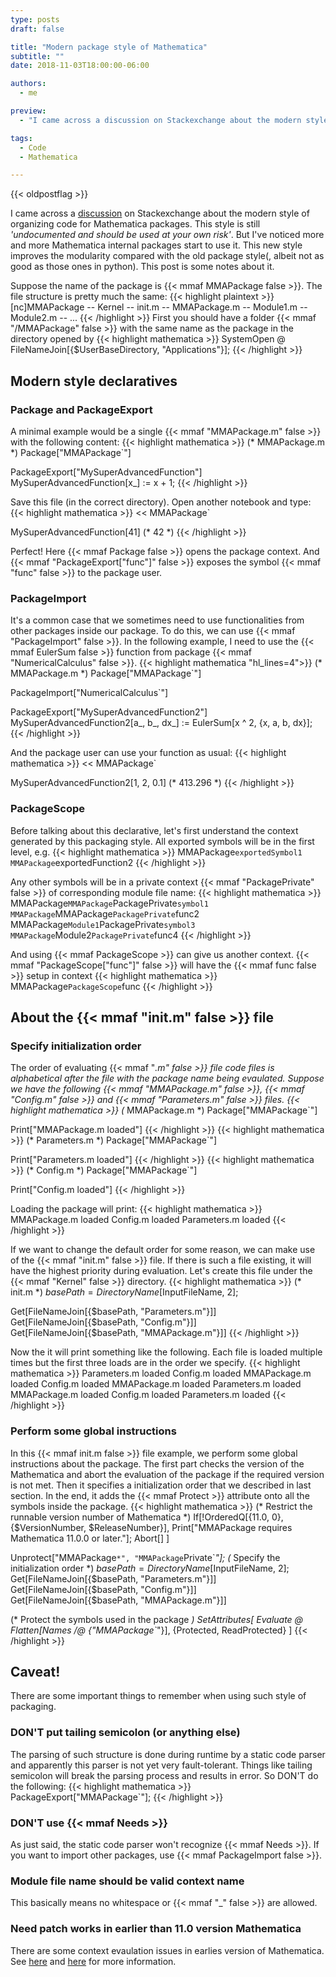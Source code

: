 ```yaml
---
type: posts
draft: false

title: "Modern package style of Mathematica"
subtitle: ""
date: 2018-11-03T18:00:00-06:00

authors:
  - me

preview:
  - "I came across a discussion on Stackexchange about the modern style of organizing code for Mathematica packages. This style is still *'undocumented and should be used at your own risk'*. But I've noticed more and more Mathematica internal packages start to use it. This new style improves the modularity compared with the old package style(, albeit not as good as those ones in python). This post is some notes about it."

tags:
  - Code
  - Mathematica

---
```

{{< oldpostflag >}}

I came across a [discussion](https://mathematica.stackexchange.com/questions/176434/declaring-package-with-dependencies-in-multiples-files/176489#176489)
on Stackexchange about the modern style of organizing code for Mathematica packages. This style is still *'undocumented and should be used at your own risk'*. But I've noticed more and more Mathematica internal packages start to use it. This new style improves the modularity compared with the old package style(, albeit not as good as those ones in python). This post is some notes about it.

Suppose the name of the package is {{< mmaf MMAPackage false >}}. The file structure is pretty much the same:
{{< highlight plaintext >}}
[nc]MMAPackage
-- Kernel
   -- init.m
-- MMAPackage.m
-- Module1.m
-- Module2.m
-- ...
{{< /highlight >}}
First you should have a folder {{< mmaf "/MMAPackage" false >}} with the same name as the package in the directory opened by
{{< highlight mathematica >}}
SystemOpen @ FileNameJoin[{$UserBaseDirectory, "Applications"}];
{{< /highlight >}}

## Modern style declaratives
### Package and PackageExport
A minimal example would be a single {{< mmaf "MMAPackage.m" false >}} with the following content:
{{< highlight mathematica >}}
(* MMAPackage.m *)
Package["MMAPackage`"]

PackageExport["MySuperAdvancedFunction"]
MySuperAdvancedFunction[x_] := x + 1;
{{< /highlight >}}

Save this file (in the correct directory). Open another notebook and type:
{{< highlight mathematica >}}
<< MMAPackage`

MySuperAdvancedFunction[41]
(* 42 *)
{{< /highlight >}}

Perfect! Here {{< mmaf Package false >}} opens the package context. And {{< mmaf "PackageExport[\"func\"]" false >}} exposes the symbol {{< mmaf "func" false >}} to the package user.

### PackageImport
It's a common case that we sometimes need to use functionalities from other packages inside our package. To do this, we can use {{< mmaf "PackageImport" false >}}. In the following example, I need to use the {{< mmaf EulerSum false >}} function from package {{< mmaf "NumericalCalculus" false >}}.
{{< highlight mathematica "hl_lines=4">}}
(* MMAPackage.m *)
Package["MMAPackage`"]

PackageImport["NumericalCalculus`"]

PackageExport["MySuperAdvancedFunction2"]
MySuperAdvancedFunction2[a_, b_, dx_] := EulerSum[x ^ 2, {x, a, b, dx}];
{{< /highlight >}}

And the package user can use your function as usual:
{{< highlight mathematica >}}
<< MMAPackage`

MySuperAdvancedFunction2[1, 2, 0.1]
(* 413.296 *)
{{< /highlight >}}

### PackageScope
Before talking about this declarative, let's first understand the context generated by this packaging style. All exported symbols will be in the first level, e.g.
{{< highlight mathematica >}}
MMAPackage`exportedSymbol1
MMAPackage`exportedFunction2
{{< /highlight >}}

Any other symbols will be in a private context {{< mmaf "PackagePrivate" false >}} of corresponding module file name:
{{< highlight mathematica >}}
MMAPackage`MMAPackage`PackagePrivate`symbol1
MMAPackage`MMAPackage`PackagePrivate`func2
MMAPackage`Module1`PackagePrivate`symbol3
MMAPackage`Module2`PackagePrivate`func4
{{< /highlight >}}

And using {{< mmaf PackageScope >}} can give us another context. {{< mmaf "PackageScope[\"func\"]" false >}} will have the {{< mmaf func false >}} setup in context
{{< highlight mathematica >}}
MMAPackage`PackageScope`func
{{< /highlight >}}

## About the {{< mmaf "init.m" false >}} file
### Specify initialization order
The order of evaluating {{< mmaf "*.m" false >}} file code files is alphabetical after the file with the package name being evaulated. Suppose we have the following {{< mmaf "MMAPackage.m" false >}}, {{< mmaf "Config.m" false >}} and {{< mmaf "Parameters.m" false >}} files.
{{< highlight mathematica >}}
(* MMAPackage.m *)
Package["MMAPackage`"]

Print["MMAPackage.m loaded"]
{{< /highlight >}}
{{< highlight mathematica >}}
(* Parameters.m *)
Package["MMAPackage`"]

Print["Parameters.m loaded"]
{{< /highlight >}}
{{< highlight mathematica >}}
(* Config.m *)
Package["MMAPackage`"]

Print["Config.m loaded"]
{{< /highlight >}}

Loading the package will print:
{{< highlight mathematica >}}
MMAPackage.m loaded
Config.m loaded
Parameters.m loaded
{{< /highlight >}}

If we want to change the default order for some reason, we can make use of the {{< mmaf "init.m" false >}} file. If there is such a file existing, it will have the highest priority during evaluation. Let's create this file under the {{< mmaf "Kernel" false >}} directory.
{{< highlight mathematica >}}
(* init.m *)
$basePath = DirectoryName[$InputFileName, 2];

Get[FileNameJoin[{$basePath, "Parameters.m"}]]
Get[FileNameJoin[{$basePath, "Config.m"}]]
Get[FileNameJoin[{$basePath, "MMAPackage.m"}]]
{{< /highlight >}}

Now the it will print something like the following. Each file is loaded multiple times but the first three loads are in the order we specify.
{{< highlight mathematica >}}
Parameters.m loaded
Config.m loaded
MMAPackage.m loaded
Config.m loaded
MMAPackage.m loaded
Parameters.m loaded
MMAPackage.m loaded
Config.m loaded
Parameters.m loaded
{{< /highlight >}}

### Perform some global instructions
In this {{< mmaf init.m false >}} file example, we perform some global instructions about the package. The first part checks the version of the Mathematica and abort the evaluation of the package if the required version is not met. Then it specifies a initialization order that we described in last section. In the end, it adds the {{< mmaf Protect >}} attribute onto all the symbols inside the package.
{{< highlight mathematica >}}
(* Restrict the runnable version number of Mathematica *)
If[!OrderedQ[{11.0, 0}, {$VersionNumber, $ReleaseNumber}], 
  Print["MMAPackage requires Mathematica 11.0.0 or later."];
  Abort[]
]

Unprotect["MMAPackage`*", "MMAPackage`Private`*"];
(* Specify the initialization order *)
$basePath = DirectoryName[$InputFileName, 2];
Get[FileNameJoin[{$basePath, "Parameters.m"}]]
Get[FileNameJoin[{$basePath, "Config.m"}]]
Get[FileNameJoin[{$basePath, "MMAPackage.m"}]]

(* Protect the symbols used in the package *)
SetAttributes[
  Evaluate @ Flatten[Names /@ {"MMAPackage`*"}],
  {Protected, ReadProtected}
]
{{< /highlight >}}


## Caveat!
There are some important things to remember when using such style of packaging.
### DON'T put tailing semicolon (or anything else)
The parsing of such structure is done during runtime by a static code parser and apparently this parser is not yet very fault-tolerant. Things like tailing semicolon will break the parsing process and results in error. So DON'T do the following:
{{< highlight mathematica >}}
PackageExport["MMAPackage`"];
{{< /highlight >}}

### DON'T use {{< mmaf Needs >}}
As just said, the static code parser won't recognize {{< mmaf Needs >}}. If you want to import other packages, use {{< mmaf PackageImport false >}}.

### Module file name should be valid context name
This basically means no whitespace or {{< mmaf "_" false >}} are allowed.

### Need patch works in earlier than 11.0 version Mathematica
There are some context evaulation issues in earlies version of Mathematica. See [here](https://mathematica.stackexchange.com/questions/176434/declaring-package-with-dependencies-in-multiples-files/176489#176489) and [here](https://mathematica.stackexchange.com/questions/184711/what-to-be-aware-when-using-new-style-package) for more information.